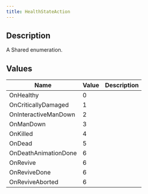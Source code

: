 ```yaml
---
title: HealthStateAction
---
```

## Description

A Shared enumeration.

## Values

| Name                 | Value | Description |
| -------------------- | ----- | ----------- |
| OnHealthy            | 0     |             |
| OnCriticallyDamaged  | 1     |             |
| OnInteractiveManDown | 2     |             |
| OnManDown            | 3     |             |
| OnKilled             | 4     |             |
| OnDead               | 5     |             |
| OnDeathAnimationDone | 6     |             |
| OnRevive             | 6     |             |
| OnReviveDone         | 6     |             |
| OnReviveAborted      | 6     |             |

